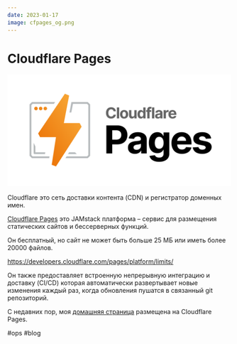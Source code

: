 ```yaml
---
date: 2023-01-17
image: cfpages_og.png
---
```


# Cloudflare Pages

![Cloudflare Pages](cfpages.png "Cloudflare Pages")

Cloudflare это сеть доставки контента (CDN) и регистратор доменных имен.

[Cloudflare Pages](https://pages.cloudflare.com) это JAMstack платформа –
сервис для размещения статических сайтов и бессерверных функций.

Он бесплатный, но сайт не может быть больше 25 МБ или иметь более
20000 файлов.

https://developers.cloudflare.com/pages/platform/limits/

Он также предоставляет встроенную непрерывную интеграцию и доставку (CI/CD)
которая автоматически развертывает новые изменения каждый раз, когда обновления
пушатся в связанный git репозиторий.

С недавних пор, моя [домашняя страница](https://github.com/chuhlomin/homepage)
размещена на Cloudflare Pages.

#ops #blog
